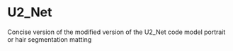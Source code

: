 # U2_Net
Concise version of the modified version of the U2_Net code model portrait or hair segmentation matting
